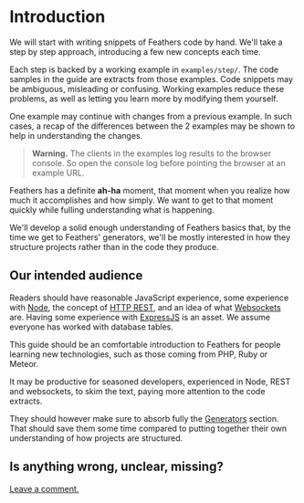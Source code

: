 # Introduction

We will start with writing snippets of Feathers code by hand.
We'll take a step by step approach, introducing a few new concepts each time.

Each step is backed by a working example in `examples/step/`.
The code samples in the guide are extracts from those examples.
Code snippets may be ambiguous, misleading or confusing.
Working examples reduce these problems,
as well as letting you learn more by modifying them yourself.

One example may continue with changes from a previous example.
In such cases, a recap of the differences between the 2 examples may be shown
to help in understanding the changes.

> **Warning.** The clients in the examples log results to the browser console.
So open the console log before pointing the browser at an example URL.

Feathers has a definite **ah-ha** moment,
that moment when you realize how much it accomplishes and how simply.
We want to get to that moment quickly while fulling understanding what is happening.

We'll develop a solid enough understanding of Feathers basics that,
by the time we get to Feathers' generators,
we'll be mostly interested in how they structure projects rather than in the code they produce.

## Our intended audience

Readers should have reasonable JavaScript experience, some experience with
[Node](https://nodejs.org/en/),
the concept of [HTTP REST](http://rest.elkstein.org/),
and an idea of what [Websockets](https://www.html5rocks.com/en/tutorials/websockets/basics/) are.
Having some experience with [ExpressJS](http://expressjs.com/) is an asset.
We assume everyone has worked with database tables.

This guide should be an comfortable introduction to Feathers for people learning new technologies,
such as those coming from PHP, Ruby or Meteor.

It may be productive for seasoned developers, experienced in Node, REST and websockets,
to skim the text, paying more attention to the code extracts.

They should however make sure to absorb fully the [Generators](../generators/readme.md) section.
That should save them some time compared to putting together
their own understanding of how projects are structured.

## Is anything wrong, unclear, missing?
[Leave a comment.](https://github.com/feathersjs/feathers-guide/issues/new?title=Comment:Step-Intro-Readme&body=Comment:Step-Intro-Readme)

